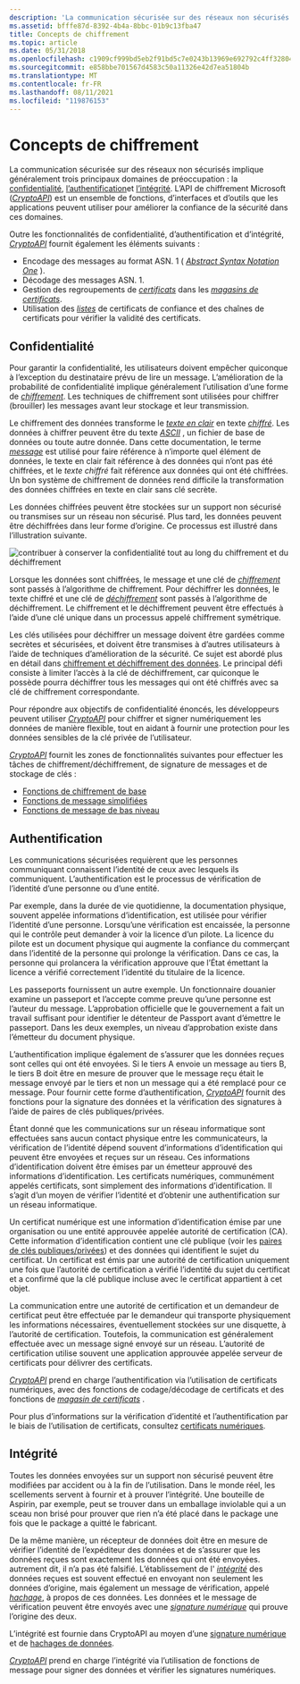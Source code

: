 ```yaml
---
description: 'La communication sécurisée sur des réseaux non sécurisés implique généralement trois principaux domaines de préoccupation : la confidentialité, l’authentification et l’intégrité.'
ms.assetid: bfffe87d-8392-4b4a-8bbc-01b9c13fba47
title: Concepts de chiffrement
ms.topic: article
ms.date: 05/31/2018
ms.openlocfilehash: c1909cf999bd5eb2f91bd5c7e0243b13969e692792c4ff32804e7c9a7d2940b9
ms.sourcegitcommit: e858bbe701567d4583c50a11326e42d7ea51804b
ms.translationtype: MT
ms.contentlocale: fr-FR
ms.lasthandoff: 08/11/2021
ms.locfileid: "119876153"
---
```

# <a name="cryptography-concepts"></a>Concepts de chiffrement

La communication sécurisée sur des réseaux non sécurisés implique généralement trois principaux domaines de préoccupation : la [confidentialité](#privacy), [l’authentification](#authentication)et [l’intégrité](#integrity). L’API de chiffrement Microsoft ([*CryptoAPI*](../secgloss/c-gly.md)) est un ensemble de fonctions, d’interfaces et d’outils que les applications peuvent utiliser pour améliorer la confiance de la sécurité dans ces domaines.

Outre les fonctionnalités de confidentialité, d’authentification et d’intégrité, [*CryptoAPI*](../secgloss/c-gly.md) fournit également les éléments suivants :

-   Encodage des messages au format ASN. 1 ( [*Abstract Syntax Notation One*](../secgloss/a-gly.md) ).
-   Décodage des messages ASN. 1.
-   Gestion des regroupements de [*certificats*](../secgloss/c-gly.md) dans les [*magasins de certificats*](../secgloss/c-gly.md).
-   Utilisation des [*listes*](../secgloss/c-gly.md) de certificats de confiance et des chaînes de certificats pour vérifier la validité des certificats.

## <a name="privacy"></a>Confidentialité

Pour garantir la confidentialité, les utilisateurs doivent empêcher quiconque à l’exception du destinataire prévu de lire un message. L’amélioration de la probabilité de confidentialité implique généralement l’utilisation d’une forme de [*chiffrement*](../secgloss/c-gly.md). Les techniques de chiffrement sont utilisées pour chiffrer (brouiller) les messages avant leur stockage et leur transmission.

Le chiffrement des données transforme le [*texte en clair*](../secgloss/p-gly.md) en texte [*chiffré*](../secgloss/c-gly.md). Les données à chiffrer peuvent être du texte [*ASCII*](../secgloss/a-gly.md) , un fichier de base de données ou toute autre donnée. Dans cette documentation, le terme [*message*](../secgloss/m-gly.md) est utilisé pour faire référence à n’importe quel élément de données, le texte en clair fait référence à des données qui n’ont pas été chiffrées, et le *texte chiffré* fait référence aux données qui ont été chiffrées. Un bon système de chiffrement de données rend difficile la transformation des données chiffrées en texte en clair sans clé secrète.

Les données chiffrées peuvent être stockées sur un support non sécurisé ou transmises sur un réseau non sécurisé. Plus tard, les données peuvent être déchiffrées dans leur forme d’origine. Ce processus est illustré dans l’illustration suivante.

![contribuer à conserver la confidentialité tout au long du chiffrement et du déchiffrement](images/capi01.png)

Lorsque les données sont chiffrées, le message et une clé de [*chiffrement*](../secgloss/e-gly.md) sont passés à l’algorithme de chiffrement. Pour déchiffrer les données, le texte chiffré et une clé de [*déchiffrement*](../secgloss/d-gly.md) sont passés à l’algorithme de déchiffrement. Le chiffrement et le déchiffrement peuvent être effectués à l’aide d’une clé unique dans un processus appelé chiffrement symétrique.

Les clés utilisées pour déchiffrer un message doivent être gardées comme secrètes et sécurisées, et doivent être transmises à d’autres utilisateurs à l’aide de techniques d’amélioration de la sécurité. Ce sujet est abordé plus en détail dans [chiffrement et déchiffrement des données](data-encryption-and-decryption.md). Le principal défi consiste à limiter l’accès à la clé de déchiffrement, car quiconque le possède pourra déchiffrer tous les messages qui ont été chiffrés avec sa clé de chiffrement correspondante.

Pour répondre aux objectifs de confidentialité énoncés, les développeurs peuvent utiliser [*CryptoAPI*](../secgloss/c-gly.md) pour chiffrer et signer numériquement les données de manière flexible, tout en aidant à fournir une protection pour les données sensibles de la clé privée de l’utilisateur.

[*CryptoAPI*](../secgloss/c-gly.md) fournit les zones de fonctionnalités suivantes pour effectuer les tâches de chiffrement/déchiffrement, de signature de messages et de stockage de clés :

-   [Fonctions de chiffrement de base](cryptography-functions.md)
-   [Fonctions de message simplifiées](cryptography-functions.md)
-   [Fonctions de message de bas niveau](cryptography-functions.md)

## <a name="authentication"></a>Authentification

Les communications sécurisées requièrent que les personnes communiquant connaissent l’identité de ceux avec lesquels ils communiquent. L’authentification est le processus de vérification de l’identité d’une personne ou d’une entité.

Par exemple, dans la durée de vie quotidienne, la documentation physique, souvent appelée informations d’identification, est utilisée pour vérifier l’identité d’une personne. Lorsqu’une vérification est encaissée, la personne qui le contrôle peut demander à voir la licence d’un pilote. La licence du pilote est un document physique qui augmente la confiance du commerçant dans l’identité de la personne qui prolonge la vérification. Dans ce cas, la personne qui prolancera la vérification approuve que l’État émettant la licence a vérifié correctement l’identité du titulaire de la licence.

Les passeports fournissent un autre exemple. Un fonctionnaire douanier examine un passeport et l’accepte comme preuve qu’une personne est l’auteur du message. L’approbation officielle que le gouvernement a fait un travail suffisant pour identifier le détenteur de Passport avant d’émettre le passeport. Dans les deux exemples, un niveau d’approbation existe dans l’émetteur du document physique.

L’authentification implique également de s’assurer que les données reçues sont celles qui ont été envoyées. Si le tiers A envoie un message au tiers B, le tiers B doit être en mesure de prouver que le message reçu était le message envoyé par le tiers et non un message qui a été remplacé pour ce message. Pour fournir cette forme d’authentification, [*CryptoAPI*](../secgloss/c-gly.md) fournit des fonctions pour la signature des données et la vérification des signatures à l’aide de paires de clés publiques/privées.

Étant donné que les communications sur un réseau informatique sont effectuées sans aucun contact physique entre les communicateurs, la vérification de l’identité dépend souvent d’informations d’identification qui peuvent être envoyées et reçues sur un réseau. Ces informations d’identification doivent être émises par un émetteur approuvé des informations d’identification. Les certificats numériques, communément appelés certificats, sont simplement des informations d’identification. Il s’agit d’un moyen de vérifier l’identité et d’obtenir une authentification sur un réseau informatique.

Un certificat numérique est une information d’identification émise par une organisation ou une entité approuvée appelée autorité de certification (CA). Cette information d’identification contient une clé publique (voir les [paires de clés publiques/privées](public-private-key-pairs.md)) et des données qui identifient le sujet du certificat. Un certificat est émis par une autorité de certification uniquement une fois que l’autorité de certification a vérifié l’identité du sujet du certificat et a confirmé que la clé publique incluse avec le certificat appartient à cet objet.

La communication entre une autorité de certification et un demandeur de certificat peut être effectuée par le demandeur qui transporte physiquement les informations nécessaires, éventuellement stockées sur une disquette, à l’autorité de certification. Toutefois, la communication est généralement effectuée avec un message signé envoyé sur un réseau. L’autorité de certification utilise souvent une application approuvée appelée serveur de certificats pour délivrer des certificats.

[*CryptoAPI*](../secgloss/c-gly.md) prend en charge l’authentification via l’utilisation de certificats numériques, avec des fonctions de codage/décodage de certificats et des fonctions de [*magasin de certificats*](../secgloss/c-gly.md) .

Pour plus d’informations sur la vérification d’identité et l’authentification par le biais de l’utilisation de certificats, consultez [certificats numériques](digital-certificates.md).

## <a name="integrity"></a>Intégrité

Toutes les données envoyées sur un support non sécurisé peuvent être modifiées par accident ou à la fin de l’utilisation. Dans le monde réel, les scellements servent à fournir et à prouver l’intégrité. Une bouteille de Aspirin, par exemple, peut se trouver dans un emballage inviolable qui a un sceau non brisé pour prouver que rien n’a été placé dans le package une fois que le package a quitté le fabricant.

De la même manière, un récepteur de données doit être en mesure de vérifier l’identité de l’expéditeur des données et de s’assurer que les données reçues sont exactement les données qui ont été envoyées. autrement dit, il n’a pas été falsifié. L’établissement de l' [*intégrité*](../secgloss/i-gly.md) des données reçues est souvent effectué en envoyant non seulement les données d’origine, mais également un message de vérification, appelé [*hachage*](../secgloss/h-gly.md), à propos de ces données. Les données et le message de vérification peuvent être envoyés avec une [*signature numérique*](../secgloss/d-gly.md) qui prouve l’origine des deux.

L’intégrité est fournie dans CryptoAPI au moyen d’une [signature numérique](digital-signatures.md) et de [hachages de données](data-hashes.md).

[*CryptoAPI*](../secgloss/c-gly.md) prend en charge l’intégrité via l’utilisation de fonctions de message pour signer des données et vérifier les signatures numériques.

 

 
